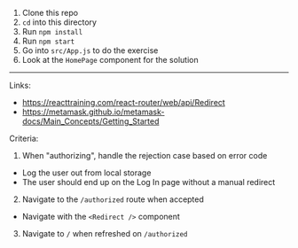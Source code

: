 1. Clone this repo
1. `cd` into this directory
1. Run `npm install`
1. Run `npm start`
1. Go into `src/App.js` to do the exercise
1. Look at the `HomePage` component for the solution

---

Links:

- https://reacttraining.com/react-router/web/api/Redirect
- https://metamask.github.io/metamask-docs/Main_Concepts/Getting_Started

Criteria:

1. When "authorizing", handle the rejection case based on error code

- Log the user out from local storage
- The user should end up on the Log In page without a manual redirect

2. Navigate to the `/authorized` route when accepted

- Navigate with the `<Redirect />` component

3. Navigate to `/` when refreshed on `/authorized`

